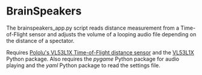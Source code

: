 # BrainSpeakers

The brainspeakers_app.py script reads distance measurement from a Time-of-Flight sensor and adjusts the volume of a looping audio file depending on the distance of a spectator.

Requires [Pololu's VL53L1X Time-of-Flight distance sensor](https://www.pololu.com/product/3415) and the [VL53L1X](https://github.com/pimoroni/vl53l1x-python) Python package. Also requires the *pygame* Python package for audio playing and the *yaml* Python package to read the settings file.
